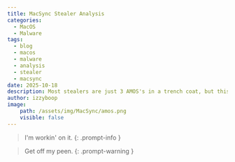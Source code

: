 ```yaml
---
title: MacSync Stealer Analysis
categories: 
  - MacOS
  - Malware
tags:
  - blog
  - macos
  - malware
  - analysis
  - stealer
  - macsync
date: 2025-10-18
description: Most stealers are just 3 AMOS's in a trench coat, but this one's just wearing an AMOS t-shirt. No, not that Amos.
author: izzyboop
image:
    path: /assets/img/MacSync/amos.png
    visible: false
---
```


> I'm workin' on it.
{: .prompt-info }

> Get off my peen.
{: .prompt-warning }